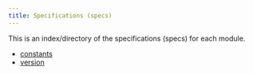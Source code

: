 ```yaml
---
title: Specifications (specs)
---
```


This is an index/directory of the specifications (specs) for each module.

- [constants](constants.html)
- [version](version.html)


